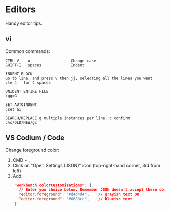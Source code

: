 # Editors
Handy editor tips.

## vi
Common commands:
```
CTRL-V    u                  Change case
SHIFT-I   spaces             Indent

INDENT BLOCK
Go to line, and press v then jj, selecting all the lines you want
:le 4   for 4 spaces

UNIDENT ENTIRE FILE
:gg=G

SET AUTOINDENT
:set ai

SEARCH/REPLACE g multiple instances per line, c confirm
:%s/OLD/NEW/gc             

```

## VS Codium / Code
Change foreground color:

1. CMD + ,
2. Click on "Open Settings (JSON)" icon (top-right-hand corner, 3rd from left)
3. Add:

```json
    "workbench.colorCustomizations": {
      // Enter you choice below. Remember JSON doesn't accept these comments.
      "editor.foreground": "#d4d4d4",    // grayish text OR
      "editor.foreground": "#6688cc",    // blueish text
    }
```
